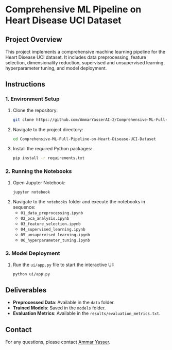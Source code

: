 # Comprehensive ML Pipeline on Heart Disease UCI Dataset

## Project Overview
This project implements a comprehensive machine learning pipeline for the Heart Disease UCI dataset. It includes data preprocessing, feature selection, dimensionality reduction, supervised and unsupervised learning, hyperparameter tuning, and model deployment.

## Instructions

### 1. Environment Setup
1. Clone the repository:
   ```bash
   git clone https://github.com/AmmarYasserAI-2/Comprehensive-ML-Full-Pipeline-on-Heart-Disease-UCI-Dataset.git
   ```
2. Navigate to the project directory:
   ```bash
   cd Comprehensive-ML-Full-Pipeline-on-Heart-Disease-UCI-Dataset
   ```
3. Install the required Python packages:
   ```bash
   pip install -r requirements.txt
   ```

### 2. Running the Notebooks
1. Open Jupyter Notebook:
   ```bash
   jupyter notebook
   ```
2. Navigate to the `notebooks` folder and execute the notebooks in sequence:
   - `01_data_preprocessing.ipynb`
   - `02_pca_analysis.ipynb`
   - `03_feature_selection.ipynb`
   - `04_supervised_learning.ipynb`
   - `05_unsupervised_learning.ipynb`
   - `06_hyperparameter_tuning.ipynb`

### 3. Model Deployment
1. Run the `ui/app.py` file to start the interactive UI:
   ```bash
   python ui/app.py
   ```

## Deliverables
- **Preprocessed Data**: Available in the `data` folder.
- **Trained Models**: Saved in the `models` folder.
- **Evaluation Metrics**: Available in the `results/evaluation_metrics.txt`.

## Contact
For any questions, please contact [Ammar Yasser](mailto:example@example.com).
